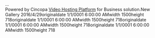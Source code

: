 <div id="cp_widget_f9e10536-edf3-44dc-b855-e84be9e17864">...</div><script type="text/javascript">var cpo = []; cpo["_object"] ="cp_widget_f9e10536-edf3-44dc-b855-e84be9e17864"; cpo["_fid"] = "AUDAyetwPdTd";var _cpmp = _cpmp || []; _cpmp.push(cpo);(function() { var cp = document.createElement("script"); cp.type = "text/javascript";cp.async = true; cp.src = "//www.cincopa.com/media-platform/runtime/libasync.js";var c = document.getElementsByTagName("script")[0];c.parentNode.insertBefore(cp, c); })(); </script><noscript>Powered by Cincopa <a href='http://www.cincopa.com/video-hosting'>Video Hosting Platform</a> for Business solution.<span>New Gallery 2016/4/29</span><span>originaldate</span><span> 1/1/0001 6:00:00 AM</span><span>width</span><span> 1500</span><span>height</span><span> 718</span><span>originaldate</span><span> 1/1/0001 6:00:00 AM</span><span>width</span><span> 1500</span><span>height</span><span> 718</span><span>originaldate</span><span> 1/1/0001 6:00:00 AM</span><span>width</span><span> 1500</span><span>height</span><span> 718</span><span>originaldate</span><span> 1/1/0001 6:00:00 AM</span><span>width</span><span> 1500</span><span>height</span><span> 718</span></noscript>
